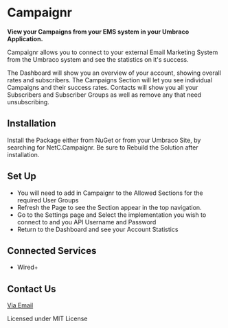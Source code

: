 # Campaignr

**View your Campaigns from your EMS system in your Umbraco Application.**

Campaignr allows you to connect to your external Email Marketing System from the Umbraco system and see the statistics on it's success.

The Dashboard will show you an overview of your account, showing overall rates and subscribers.
The Campaigns Section will let you see individual Campaigns and their success rates.
Contacts will show you all your Subscribers and Subscriber Groups as well as remove any that need unsubscribing.

## Installation
Install the Package either from NuGet or from your Umbraco Site, by searching for NetC.Campaignr.
Be sure to Rebuild the Solution after installation.

## Set Up
- You will need to add in Campaignr to the Allowed Sections for the required User Groups
- Refresh the Page to see the Section appear in the top navigation.
- Go to the Settings page and Select the implementation you wish to connect to and you API Username and Password
- Return to the Dashboard and see your Account Statistics

## Connected Services
- Wired+

## Contact Us
[Via Email](mailto:hello@netconstruct.co.uk)

Licensed under MIT License